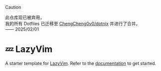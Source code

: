 > [!CAUTION]
> 此仓库现已被弃用，  
> 我的所有 Dotfiles 已迁移至 [ChengCheng0v0/dotnix](https://github.com/ChengCheng0v0/dotnix) 并进行了合并。  
> —— 2025/02/01

# 💤 LazyVim

A starter template for [LazyVim](https://github.com/LazyVim/LazyVim).
Refer to the [documentation](https://lazyvim.github.io/installation) to get started.
